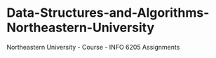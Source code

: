 # Data-Structures-and-Algorithms-Northeastern-University
Northeastern University - Course - INFO 6205 Assignments
